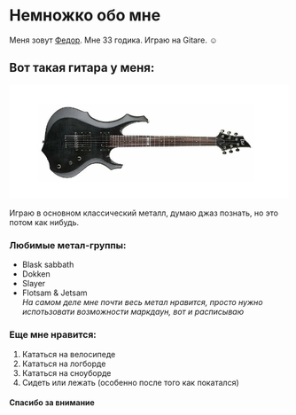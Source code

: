 # Немножко обо мне

Меня зовут [Федор](https://ru.wikipedia.org/wiki/Фёдор). Мне 33 годика. Играю на Gitаrе. ☺

## Вот такая гитара у меня:

![esp ltd f-100 fm](img\Screenshot.jpg)

Играю в основном классический металл, думаю джаз познать, но это потом как нибудь.

### Любимые метал-группы:
- Blask sabbath
- Dokken
- Slayer
- Flotsam & Jetsam    
  _На самом деле мне почти весь метал нравится, просто нужно испотьзовати возможности маркдаун, вот и расписываю_

### Еще мне нравится:
1. Кататься на велосипеде
2. Кататься на логборде
3. Кататься на сноуборде
4. Сидеть или лежать (особенно после того как покатался)

#### Спасибо за внимание



